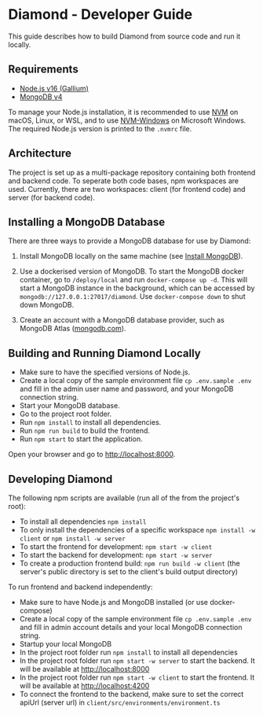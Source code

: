 
# Diamond - Developer Guide

This guide describes how to build Diamond from source code and run it
locally.


## Requirements

- [Node.js v16 (Gallium)](https://nodejs.org/en/download/releases)
- [MongoDB v4](https://www.mongodb.com/docs/v4.4/installation/)

To manage your Node.js installation, it is recommended to use
[NVM](https://github.com/nvm-sh/nvm) on macOS, Linux, or WSL, and to
use [NVM-Windows](https://github.com/coreybutler/nvm-windows) on
Microsoft Windows. The required Node.js version is printed to the
```.nvmrc``` file.



## Architecture

The project is set up as a multi-package repository containing both
frontend and backend code. To seperate both code bases, npm workspaces
are used. Currently, there are two workspaces: client (for frontend
code) and server (for backend code).


## Installing a MongoDB Database

There are three ways to provide a MongoDB database for use by Diamond:
1. Install MongoDB locally on the same machine
  (see [Install MongoDB](https://mongodb.com/docs/manual/installation/)).

2. Use a dockerised version of MongoDB.
To start the MongoDB docker container, go to ```/deploy/local``` and run
```docker-compose up -d```. This will start a MongoDB instance in the
background, which can be accessed by
```mongodb://127.0.0.1:27017/diamond```.
Use ```docker-compose down``` to shut down MongoDB.

3. Create an account with a MongoDB database provider,
   such as MongoDB Atlas ([mongodb.com](https://mongodb.com/)).




## Building and Running Diamond Locally

- Make sure to have the specified versions of Node.js.
- Create a local copy of the sample environment file 
  ```cp .env.sample .env``` and fill in the admin user name and password,
  and your MongoDB connection string. 
- Start your MongoDB database.
- Go to the project root folder.
- Run ```npm install``` to install all dependencies.
- Run ```npm run build``` to build the frontend.
- Run ```npm start``` to start the application.

Open your browser and go to 
[http://localhost:8000](http://localhost:8000).



## Developing Diamond

The following npm scripts are available (run all of the from the 
project's root):

- To install all dependencies ```npm install```
- To only install the dependencies of a specific workspace 
  ```npm install -w client``` or ```npm install -w server```
- To start the frontend for development: ```npm start -w client```
- To start the backend for development: ```npm start -w server```
- To create a production frontend build: ```npm run build -w client``` 
  (the server's public directory is set to the client's build output 
  directory)

To run frontend and backend independently:

- Make sure to have Node.js and MongoDB installed
  (or use docker-compose)
- Create a local copy of the sample environment file 
  ```cp .env.sample .env``` and fill in admin account details and your 
  local MongoDB connection string. 
- Startup your local MongoDB
- In the project root folder run ```npm install``` to install all 
  dependencies
- In the project root folder run ```npm start -w server``` to start the
  backend. It will be available at 
  [http://localhost:8000](http://localhost:8000)
- In the project root folder run ```npm start -w client``` to start the
  frontend. It will be available at 
  [http://localhost:4200](http://localhost:4200)
- To connect the frontend to the backend, make sure to set the correct
  apiUrl (server url) in ```client/src/environments/environment.ts```

